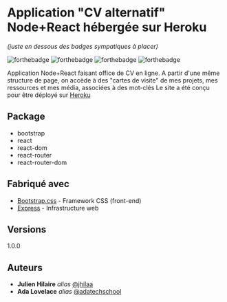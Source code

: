 # Application "CV alternatif" Node+React hébergée sur Heroku
_(juste en dessous des badges sympatiques à placer)_

![forthebadge](https://img.shields.io/badge/react-green)  ![forthebadge](https://img.shields.io/badge/nodejs-orange)  ![forthebadge](https://img.shields.io/badge/MVC-grey)  ![forthebadge](https://img.shields.io/badge/heroku-blue)

Application Node+React faisant office de CV en ligne.
A partir d'une même structure de page, on accède à des "cartes de visite" de mes projets, mes ressources et mes média, associées à des mot-clés
Le site a été conçu pour être déployé sur [Heroku](https://www.heroku.com/ "Heroku")

## Package
- bootstrap
- react
- react-dom
- react-router
- react-router-dom

## Fabriqué avec

* [Bootstrap.css](https://getbootstrap.com/) - Framework CSS (front-end)
* [Express](https://expressjs.com/fr/) - Infrastructure web

## Versions
1.0.0

## Auteurs
* **Julien Hilaire** _alias_ [@jhilaa](https://github.com/jhilaa)
* **Ada Lovelace** _alias_ [@adatechschool](https://github.com/adatechschool)


